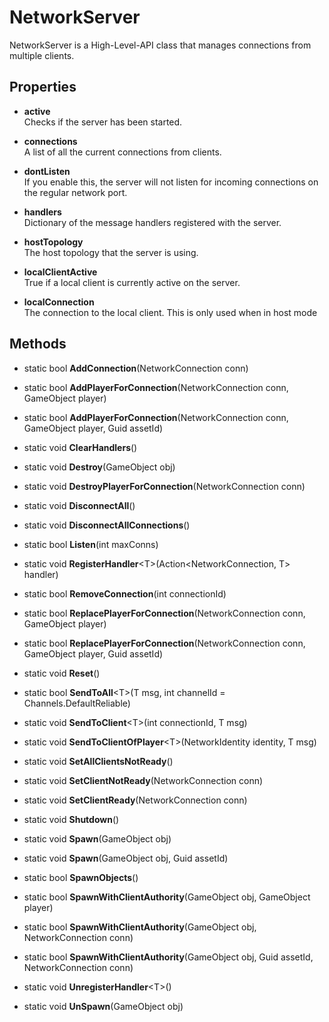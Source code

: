 # NetworkServer

NetworkServer is a High-Level-API class that manages connections from multiple clients.

## Properties

-   **active**  
    Checks if the server has been started.

-   **connections**  
    A list of all the current connections from clients.

-   **dontListen**  
    If you enable this, the server will not listen for incoming connections on the regular network port.

-   **handlers**  
    Dictionary of the message handlers registered with the server.

-   **hostTopology**  
    The host topology that the server is using.

-   **localClientActive**  
    True if a local client is currently active on the server.

-   **localConnection**  
    The connection to the local client. This is only used when in host mode

## Methods

-   static bool **AddConnection**(NetworkConnection conn)

-   static bool **AddPlayerForConnection**(NetworkConnection conn, GameObject player)

-   static bool **AddPlayerForConnection**(NetworkConnection conn, GameObject player, Guid assetId)

-   static void **ClearHandlers**()

-   static void **Destroy**(GameObject obj)

-   static void **DestroyPlayerForConnection**(NetworkConnection conn)

-   static void **DisconnectAll**()

-   static void **DisconnectAllConnections**()

-   static bool **Listen**(int maxConns)

-   static void **RegisterHandler**\<T\>(Action\<NetworkConnection, T\> handler)

-   static bool **RemoveConnection**(int connectionId)

-   static bool **ReplacePlayerForConnection**(NetworkConnection conn, GameObject player)

-   static bool **ReplacePlayerForConnection**(NetworkConnection conn, GameObject player, Guid assetId)

-   static void **Reset**()

-   static bool **SendToAll**\<T\>(T msg, int channelId = Channels.DefaultReliable)

-   static void **SendToClient**\<T\>(int connectionId, T msg)

-   static void **SendToClientOfPlayer**\<T\>(NetworkIdentity identity, T msg)

-   static void **SetAllClientsNotReady**()

-   static void **SetClientNotReady**(NetworkConnection conn)

-   static void **SetClientReady**(NetworkConnection conn)

-   static void **Shutdown**()

-   static void **Spawn**(GameObject obj)

-   static void **Spawn**(GameObject obj, Guid assetId)

-   static bool **SpawnObjects**()

-   static bool **SpawnWithClientAuthority**(GameObject obj, GameObject player)

-   static bool **SpawnWithClientAuthority**(GameObject obj, NetworkConnection conn)

-   static bool **SpawnWithClientAuthority**(GameObject obj, Guid assetId, NetworkConnection conn)

-   static void **UnregisterHandler**\<T\>()

-   static void **UnSpawn**(GameObject obj)
